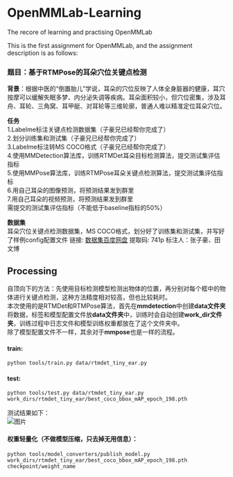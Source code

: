 # OpenMMLab-Learning
The recore of learning and practising OpenMMLab

This is the first assignment for OpenMMLab, and the assignment description is as follows:
### 题目：基于RTMPose的耳朵穴位关键点检测  

**背景**：根据中医的“倒置胎儿”学说，耳朵的穴位反映了人体全身脏器的健康，耳穴按摩可以缓解失眠多梦、内分泌失调等疾病。耳朵面积较小，但穴位密集，涉及耳舟、耳轮、三角窝、耳甲艇、对耳轮等三维轮廓，普通人难以精准定位耳朵穴位。  

**任务**  
1.Labelme标注关键点检测数据集（子豪兄已经帮你完成了）  
2.划分训练集和测试集（子豪兄已经帮你完成了）  
3.Labelme标注转MS COCO格式（子豪兄已经帮你完成了）  
4.使用MMDetection算法库，训练RTMDet耳朵目标检测算法，提交测试集评估指标  
5.使用MMPose算法库，训练RTMPose耳朵关键点检测算法，提交测试集评估指标  
6.用自己耳朵的图像预测，将预测结果发到群里  
7.用自己耳朵的视频预测，将预测结果发到群里  
需提交的测试集评估指标（不能低于baseline指标的50%）  

**数据集**  
耳朵穴位关键点检测数据集，MS COCO格式，划分好了训练集和测试集，并写好了样例config配置文件
链接: [数据集百度网盘](https://pan.baidu.com/s/1swTLpArj7XEDXW4d0lo7Mg) 提取码: 741p
标注人：张子豪、田文博

## Processing  
自顶向下的方法：先使用目标检测模型检测出物体的位置，再分别对每个框中的物体进行关键点检测，这种方法精度相对较高，但也比较耗时。    
本次使用的是RTMDet和RTMPose算法，首先在**mmdetection**中创建**data文件夹**将数据，标签和模型配置文件放**data文件夹**中，训练时会自动创建**work_dir文件夹**，训练过程中日志文件和模型训练权重都放在了这个文件夹中。  
除了模型配置文件不一样，其余对于**mmpose**也是一样的流程。  
#### train:
~~~
python tools/train.py data/rtmdet_tiny_ear.py 
~~~
#### test:  
~~~
python tools/test.py data/rtmdet_tiny_ear.py work_dirs/rtmdet_tiny_ear/best_coco_bbox_mAP_epoch_198.pth 
~~~
测试结果如下：  
![图片](/home/duxing/图片/test.png "测试集结果")
#### 权重轻量化（不做模型压缩，只去掉无用信息）：  
~~~
python tools/model_converters/publish_model.py work_dirs/rtmdet_tiny_ear/best_coco_bbox_mAP_epoch_198.pth checkpoint/weight_name
~~~

